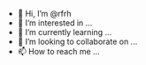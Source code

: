 - 👋 Hi, I’m @rfrh
- 👀 I’m interested in ...
- 🌱 I’m currently learning ...
- 💞️ I’m looking to collaborate on ...
- 📫 How to reach me ...

<!---
rfrh/rfrh is a ✨ special ✨ repository because its `README.md` (this file) appears on your GitHub profile.
You can click the Preview link to take a look at your changes.
--->
